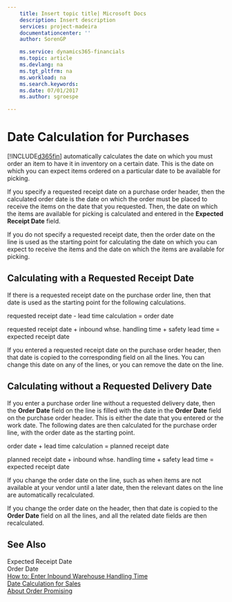 ```yaml
---
    title: Insert topic title| Microsoft Docs
    description: Insert description
    services: project-madeira
    documentationcenter: ''
    author: SorenGP

    ms.service: dynamics365-financials
    ms.topic: article
    ms.devlang: na
    ms.tgt_pltfrm: na
    ms.workload: na
    ms.search.keywords:
    ms.date: 07/01/2017
    ms.author: sgroespe

---
```

# Date Calculation for Purchases
[!INCLUDE[d365fin](includes/d365fin_md.md)] automatically calculates the date on which you must order an item to have it in inventory on a certain date. This is the date on which you can expect items ordered on a particular date to be available for picking.  
  
 If you specify a requested receipt date on a purchase order header, then the calculated order date is the date on which the order must be placed to receive the items on the date that you requested. Then, the date on which the items are available for picking is calculated and entered in the **Expected Receipt Date** field.  
  
 If you do not specify a requested receipt date, then the order date on the line is used as the starting point for calculating the date on which you can expect to receive the items and the date on which the items are available for picking.  
  
## Calculating with a Requested Receipt Date  
 If there is a requested receipt date on the purchase order line, then that date is used as the starting point for the following calculations.  
  
 requested receipt date - lead time calculation \= order date  
  
 requested receipt date \+ inbound whse. handling time \+ safety lead time \= expected receipt date  
  
 If you entered a requested receipt date on the purchase order header, then that date is copied to the corresponding field on all the lines. You can change this date on any of the lines, or you can remove the date on the line.  
  
## Calculating without a Requested Delivery Date  
 If you enter a purchase order line without a requested delivery date, then the **Order Date** field on the line is filled with the date in the **Order Date** field on the purchase order header. This is either the date that you entered or the work date. The following dates are then calculated for the purchase order line, with the order date as the starting point.  
  
 order date \+ lead time calculation \= planned receipt date  
  
 planned receipt date \+ inbound whse. handling time \+ safety lead time \= expected receipt date  
  
 If you change the order date on the line, such as when items are not available at your vendor until a later date, then the relevant dates on the line are automatically recalculated.  
  
 If you change the order date on the header, then that date is copied to the **Order Date** field on all the lines, and all the related date fields are then recalculated.  
  
## See Also  
 Expected Receipt Date   
 Order Date   
 [How to: Enter Inbound Warehouse Handling Time](../how-to-enter-inbound-warehouse-handling-time.md)   
 [Date Calculation for Sales](../date-calculation-for-sales.md)   
 [About Order Promising](../about-order-promising.md)